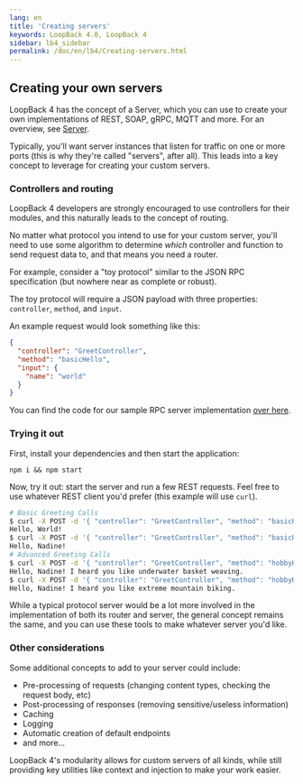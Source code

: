 ```yaml
---
lang: en
title: 'Creating servers'
keywords: LoopBack 4.0, LoopBack 4
sidebar: lb4_sidebar
permalink: /doc/en/lb4/Creating-servers.html
---
```


## Creating your own servers

LoopBack 4 has the concept of a Server, which you can use to create your own
implementations of REST, SOAP, gRPC, MQTT and more. For an overview, see
[Server](Server.md).

Typically, you'll want server instances that listen for traffic on one or more
ports (this is why they're called "servers", after all). This leads into a key
concept to leverage for creating your custom servers.

### Controllers and routing

LoopBack 4 developers are strongly encouraged to use controllers for their
modules, and this naturally leads to the concept of routing.

No matter what protocol you intend to use for your custom server, you'll need to
use some algorithm to determine _which_ controller and function to send request
data to, and that means you need a router.

For example, consider a "toy protocol" similar to the JSON RPC specification
(but nowhere near as complete or robust).

The toy protocol will require a JSON payload with three properties:
`controller`, `method`, and `input`.

An example request would look something like this:

```json
{
  "controller": "GreetController",
  "method": "basicHello",
  "input": {
    "name": "world"
  }
}
```

You can find the code for our sample RPC server implementation
[over here](https://github.com/strongloop/loopback-next/tree/master/examples/rpc-server).

### Trying it out

First, install your dependencies and then start the application:

```
npm i && npm start
```

Now, try it out: start the server and run a few REST requests. Feel free to use
whatever REST client you'd prefer (this example will use `curl`).

```sh
# Basic Greeting Calls
$ curl -X POST -d '{ "controller": "GreetController", "method": "basicHello" }' -H "Content-Type: application/json" http://localhost:3000/
Hello, World!
$ curl -X POST -d '{ "controller": "GreetController", "method": "basicHello", "input": { "name": "Nadine" } }' -H "Content-Type: application/json" http://localhost:3000/
Hello, Nadine!
# Advanced Greeting Calls
$ curl -X POST -d '{ "controller": "GreetController", "method": "hobbyHello", "input": { "name": "Nadine" } }' -H "Content-Type: application/json" http://localhost:3000/
Hello, Nadine! I heard you like underwater basket weaving.
$ curl -X POST -d '{ "controller": "GreetController", "method": "hobbyHello", "input": { "name": "Nadine", "hobby": "extreme mountain biking" } }' -H "Content-Type: application/json" http://localhost:3000/
Hello, Nadine! I heard you like extreme mountain biking.
```

While a typical protocol server would be a lot more involved in the
implementation of both its router and server, the general concept remains the
same, and you can use these tools to make whatever server you'd like.

### Other considerations

Some additional concepts to add to your server could include:

- Pre-processing of requests (changing content types, checking the request body,
  etc)
- Post-processing of responses (removing sensitive/useless information)
- Caching
- Logging
- Automatic creation of default endpoints
- and more...

LoopBack 4's modularity allows for custom servers of all kinds, while still
providing key utilities like context and injection to make your work easier.
